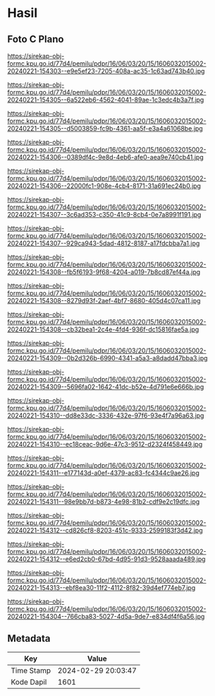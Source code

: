 # Hasil

## Foto C Plano

https://sirekap-obj-formc.kpu.go.id/77d4/pemilu/pdpr/16/06/03/20/15/1606032015002-20240221-154303--e9e5ef23-7205-408a-ac35-1c63ad743b40.jpg

https://sirekap-obj-formc.kpu.go.id/77d4/pemilu/pdpr/16/06/03/20/15/1606032015002-20240221-154305--6a522eb6-4562-4041-89ae-1c3edc4b3a7f.jpg

https://sirekap-obj-formc.kpu.go.id/77d4/pemilu/pdpr/16/06/03/20/15/1606032015002-20240221-154305--d5003859-fc9b-4361-aa5f-e3a4a61068be.jpg

https://sirekap-obj-formc.kpu.go.id/77d4/pemilu/pdpr/16/06/03/20/15/1606032015002-20240221-154306--0389df4c-9e8d-4eb6-afe0-aea9e740cb41.jpg

https://sirekap-obj-formc.kpu.go.id/77d4/pemilu/pdpr/16/06/03/20/15/1606032015002-20240221-154306--22000fc1-908e-4cb4-8171-31a691ec24b0.jpg

https://sirekap-obj-formc.kpu.go.id/77d4/pemilu/pdpr/16/06/03/20/15/1606032015002-20240221-154307--3c6ad353-c350-41c9-8cb4-0e7a8991f191.jpg

https://sirekap-obj-formc.kpu.go.id/77d4/pemilu/pdpr/16/06/03/20/15/1606032015002-20240221-154307--929ca943-5dad-4812-8187-a17fdcbba7a1.jpg

https://sirekap-obj-formc.kpu.go.id/77d4/pemilu/pdpr/16/06/03/20/15/1606032015002-20240221-154308--fb5f6193-9f68-4204-a019-7b8cd87ef44a.jpg

https://sirekap-obj-formc.kpu.go.id/77d4/pemilu/pdpr/16/06/03/20/15/1606032015002-20240221-154308--8279d93f-2aef-4bf7-8680-405d4c07ca11.jpg

https://sirekap-obj-formc.kpu.go.id/77d4/pemilu/pdpr/16/06/03/20/15/1606032015002-20240221-154308--cb32bea1-2c4e-4fd4-936f-dc15816fae5a.jpg

https://sirekap-obj-formc.kpu.go.id/77d4/pemilu/pdpr/16/06/03/20/15/1606032015002-20240221-154309--0b2d326b-6990-4341-a5a3-a8dadd47bba3.jpg

https://sirekap-obj-formc.kpu.go.id/77d4/pemilu/pdpr/16/06/03/20/15/1606032015002-20240221-154309--5696fa02-1642-41dc-b52e-4d791e6e666b.jpg

https://sirekap-obj-formc.kpu.go.id/77d4/pemilu/pdpr/16/06/03/20/15/1606032015002-20240221-154310--dd8e33dc-3336-432e-97f6-93e4f7a96a63.jpg

https://sirekap-obj-formc.kpu.go.id/77d4/pemilu/pdpr/16/06/03/20/15/1606032015002-20240221-154310--ec18ceac-9d6e-47c3-9512-d2324f458449.jpg

https://sirekap-obj-formc.kpu.go.id/77d4/pemilu/pdpr/16/06/03/20/15/1606032015002-20240221-154311--e177143d-a0ef-4379-ac83-fc4344c9ae26.jpg

https://sirekap-obj-formc.kpu.go.id/77d4/pemilu/pdpr/16/06/03/20/15/1606032015002-20240221-154311--98e9bb7d-b873-4e98-81b2-cdf9e2c19dfc.jpg

https://sirekap-obj-formc.kpu.go.id/77d4/pemilu/pdpr/16/06/03/20/15/1606032015002-20240221-154312--cd826cf8-8203-451c-9333-2599183f3d42.jpg

https://sirekap-obj-formc.kpu.go.id/77d4/pemilu/pdpr/16/06/03/20/15/1606032015002-20240221-154312--e6ed2cb0-67bd-4d95-91d3-9528aaada489.jpg

https://sirekap-obj-formc.kpu.go.id/77d4/pemilu/pdpr/16/06/03/20/15/1606032015002-20240221-154313--ebf8ea30-11f2-4112-8f82-39d4ef774eb7.jpg

https://sirekap-obj-formc.kpu.go.id/77d4/pemilu/pdpr/16/06/03/20/15/1606032015002-20240221-154304--766cba83-5027-4d5a-9de7-e834df4f6a56.jpg


## Metadata

| Key        | Value               |
| ---------- | ------------------- |
| Time Stamp | 2024-02-29 20:03:47 |
| Kode Dapil | 1601                |



